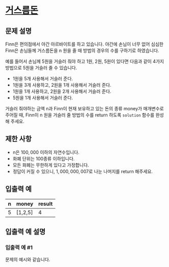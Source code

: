 # [거스름돈](https://school.programmers.co.kr/learn/courses/30/lessons/12907)

## 문제 설명
Finn은 편의점에서 야간 아르바이트를 하고 있습니다. 야간에 손님이 너무 없어 심심한 Finn은 손님들께 거스름돈을 n 원을 줄 때 방법의 경우의 수를 구하기로 하였습니다.

예를 들어서 손님께 5원을 거슬러 줘야 하고 1원, 2원, 5원이 있다면 다음과 같이 4가지 방법으로 5원을 거슬러 줄 수 있습니다.
- 1원을 5개 사용해서 거슬러 준다.
- 1원을 3개 사용하고, 2원을 1개 사용해서 거슬러 준다.
- 1원을 1개 사용하고, 2원을 2개 사용해서 거슬러 준다.
- 5원을 1개 사용해서 거슬러 준다.

거슬러 줘야하는 금액 n과 Finn이 현재 보유하고 있는 돈의 종류 money가 매개변수로 주어질 때, Finn이 n 원을 거슬러 줄 방법의 수를 return 하도록 `solution` 함수를 완성해 주세요.

## 제한 사항
- n은 $100,000$ 이하의 자연수입니다.
- 화폐 단위는 $100$종류 이하입니다.
- 모든 화폐는 무한하게 있다고 가정합니다.
- 정답이 커질 수 있으니, $1,000,000,007$로 나눈 나머지를 return 해주세요.

## 입출력 예
|n|money|result|
|-|-----|------|
|5|[1,2,5]|4|

## 입출력 예 설명
### 입출력 예 #1
문제의 예시와 같습니다.